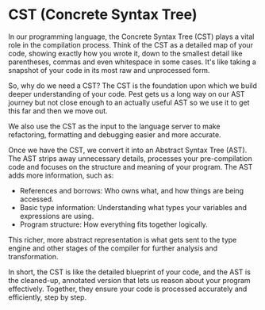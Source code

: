 # CST (Concrete Syntax Tree)

In our programming language, the Concrete Syntax Tree (CST) plays a vital role in the compilation process. Think of the CST as a detailed map of your code, showing exactly how you wrote it, down to the smallest detail like parentheses, commas and even whitespace in some cases. It's like taking a snapshot of your code in its most raw and unprocessed form.

So, why do we need a CST? The CST is the foundation upon which we build deeper understanding of your code. Pest gets us a long way on our AST journey but not close enough to an actually useful AST so we use it to get this far and then we move out.

We also use the CST as the input to the language server to make refactoring, formatting and debugging easier and more accurate.

Once we have the CST, we convert it into an Abstract Syntax Tree (AST). The AST strips away unnecessary details, processes your pre-compilation code and focuses on the structure and meaning of your program. The AST adds more information, such as:

* References and borrows: Who owns what, and how things are being accessed.
* Basic type information: Understanding what types your variables and expressions are using.
* Program structure: How everything fits together logically.


This richer, more abstract representation is what gets sent to the type engine and other stages of the compiler for further analysis and transformation.

In short, the CST is like the detailed blueprint of your code, and the AST is the cleaned-up, annotated version that lets us reason about your program effectively. Together, they ensure your code is processed accurately and efficiently, step by step.
